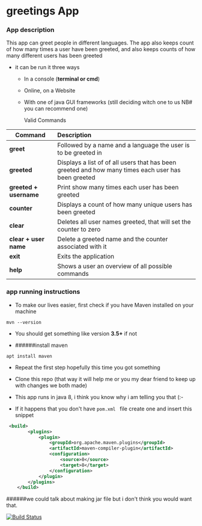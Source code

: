 greetings App
============


### App description


This app can greet people in different languages.
The app also keeps count of how many times a user have been greeted, 
and also keeps counts of how many different users has been greeted


- it can be run it three ways
   - In a console (__terminal or cmd__)
   - Online, on a Website
   - With one of java GUI frameworks (still deciding witch one to us NB# you can  recommend one)



        Valid Commands


|Command|Description|
|---|:---|
|**greet**|Followed by a name and a language the user is to be greeted in|
|**greeted**|Displays a list of of all users that has been greeted and how many times each user has been greeted|
|**greeted + username**|Print show many times each user has been greeted|
|**counter**|Displays a count of how many unique users has been greeted|
|**clear**|Deletes all user names greeted, that will set the counter to zero|
|**clear + user name**|Delete a greeted name and the counter associated with it|
|**exit**|Exits the application|
|**help**|Shows a user an overview of all possible commands|



### app running instructions

- To make our lives easier, first check if you have Maven installed on your machine
```shell script
mvn --version
```
- You should get something like version __3.5+__ if not

- ######install maven

```shell script
apt install maven
```

- Repeat the first step hopefully this time you got something

- Clone this repo (that way it will help me or you my dear friend to keep up with changes we both made)

- This app runs in java 8, i think you know why i am telling you that (:-

- If it happens that you don't have ```pom.xml ``` file create one and insert this snippet

```xml
 <build>
        <plugins>
            <plugin>
                <groupId>org.apache.maven.plugins</groupId>
                <artifactId>maven-compiler-plugin</artifactId>
                <configuration>
                    <source>8</source>
                    <target>8</target>
                </configuration>
            </plugin>
        </plugins>
    </build>
```

######we could talk about making jar file but i don't think you would want that.






[![Build Status](https://travis-ci.org/DuncantheeDuncan/greetinjava.svg?branch=master)](https://travis-ci.org/DuncantheeDuncan/greetinjava)
